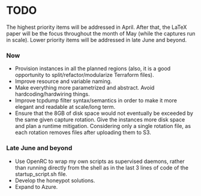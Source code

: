 # TODO
The highest priority items will be addressed in April. After that, the LaTeX paper will be the focus throughout the month of May (while the captures run in scale). Lower priority items will be addressed in late June and beyond.

### Now
* Provision instances in all the planned regions (also, it is a good opportunity to split/refactor/modularize Terraform files).
* Improve resource and variable naming.
* Make everything more parametrized and abstract. Avoid hardcoding/hardwiring things.
* Improve tcpdump filter syntax/semantics in order to make it more elegant and readable at scale/long term.
* Ensure that the 8GB of disk space would not eventually be exceeded by the same given capture rotation. Give the instances more disk space and plan a runtime mitigation. Considering only a single rotation file, as each rotation removes files after uploading them to S3.

### Late June and beyond
* Use OpenRC to wrap my own scripts as supervised daemons, rather than running directly from the shell as in the last 3 lines of code of the startup_script.sh file.
* Develop the honeypot solutions.
* Expand to Azure.